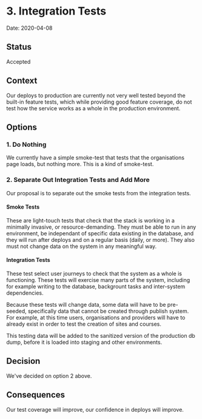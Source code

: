 # 3. Integration Tests

Date: 2020-04-08

## Status

Accepted

## Context

Our deploys to production are currently not very well tested beyond the built-in
feature tests, which while providing good feature coverage, do not test how the
service works as a whole in the production environment.

## Options

### 1. Do Nothing

We currently have a simple smoke-test that tests that the organisations page
loads, but nothing more. This is a kind of smoke-test.

### 2. Separate Out Integration Tests and Add More

Our proposal is to separate out the smoke tests from the integration tests.

#### Smoke Tests

These are light-touch tests that check that the stack is working in a minimally
invasive, or resource-demanding. They must be able to run in any environment, be
independant of specific data existing in the database, and they will run after
deploys and on a regular basis (daily, or more). They also must not change data
on the system in any meaningful way.

#### Integration Tests

These test select user journeys to check that the system as a whole is
functioning. These tests will exercise many parts of the system, including for
example writing to the database, backgrount tasks and inter-system dependencies.

Because these tests will change data, some data will have to be pre-seeded,
specifically data that cannot be created through publish system. For example, at
this time users, organisations and providers will have to already exist in order
to test the creation of sites and courses.

This testing data will be added to the sanitized version of the production db
dump, before it is loaded into staging and other environments.

## Decision

We've decided on option 2 above.

## Consequences

Our test coverage will improve, our confidence in deploys will improve.
